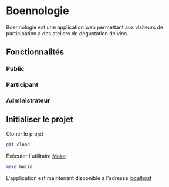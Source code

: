 # Boennologie

Boennologie est une application web permettant aux visiteurs de participation à des ateliers de dégustation de vins.

## Fonctionnalités

### Public

### Participant

### Administrateur


## Initialiser le projet

Cloner le projet

```bash
git clone 
```

Exécuter l'utilitaire [Make](https://ioflood.com/blog/install-make-command-linux/#:~:text=In%20most%20Linux%20distributions%2C%20the,command%20sudo%20yum%20install%20make%20.):

```bash
make build
```

L'application est maintenant disponible à l'adresse [localhost](localhost:5173)